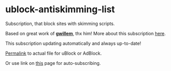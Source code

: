 # ublock-antiskimming-list
Subscription, that block sites with skimming scripts.

Based on great work of **[gwillem](https://github.com/gwillem)**, thx him! More about this subscription [here](https://gwillem.gitlab.io/2016/10/11/5900-online-stores-found-skimming/).

This subscription updating automatically and always up-to-date!

[Permalink](https://raw.githubusercontent.com/byaka/ublock-antiskimming-list/master/build/data.txt) to actual file for uBlock or AdBlock.

Or use link on [this](https://byaka.github.io/ublock-antiskimming-list/) page for auto-subscribing.


